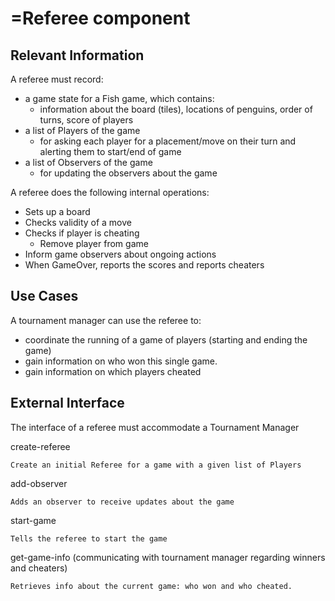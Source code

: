 =Referee component
==================

## Relevant Information
A referee must record:
- a game state for a Fish game, which contains:
    - information about the board (tiles), locations of penguins, order of turns, score of players
- a list of Players of the game 
    - for asking each player for a placement/move on their turn and alerting them to start/end of game
- a list of Observers of the game
    - for updating the observers about the game

A referee does the following internal operations:

- Sets up a board
- Checks validity of a move
- Checks if player is cheating
    - Remove player from game
- Inform game observers about ongoing actions
- When GameOver, reports the scores and reports cheaters
 
## Use Cases

A tournament manager can use the referee to:
- coordinate the running of a game of players (starting and ending the game)
- gain information on who won this single game.
- gain information on which players cheated 

## External Interface
The interface of a referee must accommodate a Tournament Manager

create-referee

    Create an initial Referee for a game with a given list of Players

 add-observer

    Adds an observer to receive updates about the game

 start-game

    Tells the referee to start the game

 
 get-game-info (communicating with tournament manager regarding winners and cheaters)

    Retrieves info about the current game: who won and who cheated. 
 
